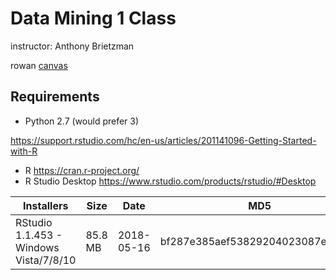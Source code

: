 # Data Mining 1 Class

instructor: Anthony Brietzman

rowan [canvas](https://rowan.instructure.com/courses/2378542)

## Requirements

- Python 2.7 (would prefer 3)

https://support.rstudio.com/hc/en-us/articles/201141096-Getting-Started-with-R

- R https://cran.r-project.org/
- R Studio Desktop https://www.rstudio.com/products/rstudio/#Desktop

| Installers | Size | Date | MD5 |
|---|---|---|---|
| RStudio 1.1.453 - Windows Vista/7/8/10 | 85.8 MB | 2018-05-16 | bf287e385aef53829204023087e98735 |
